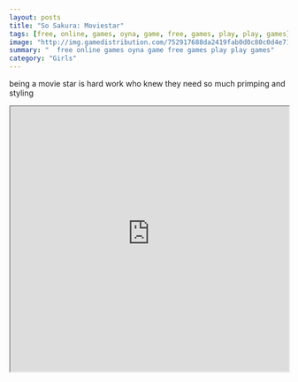 ```yaml
---
layout: posts
title: "So Sakura: Moviestar"
tags: [free, online, games, oyna, game, free, games, play, play, games]
image: "http://img.gamedistribution.com/752917688da2419fab0d0c80c0d4e713.jpg"
summary: "  free online games oyna game free games play play games"
category: "Girls"
---
```


being a movie star is hard work who knew they need so much primping and styling

<iframe width="100%" height="480px;" src="http://html5.gamedistribution.com/752917688da2419fab0d0c80c0d4e713/"></iframe>